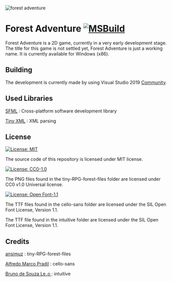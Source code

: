 ![forest adventure](Images/forestadventurev052.gif)

# Forest Adventure [![MSBuild](https://github.com/andershub4/forestadventure/actions/workflows/msbuild.yml/badge.svg)](https://github.com/andershub4/forestadventure/actions/workflows/msbuild.yml)

Forest Adventure is a 2D game, currently in a very early development stage. The title for this game is not settled yet, Forest Adventure is just a working name. It is currently available for Windows (x86).

## Building

The development is currently made by using Visual Studio 2019 [Community](https://www.visualstudio.com/vs/community/).

## Used Libraries

[SFML](http://www.sfml-dev.org/) : Cross-platform software development library

[Tiny XML](http://www.grinninglizard.com/tinyxml2/index.html) : XML parsing

## License

[![License: MIT](https://img.shields.io/badge/License-MIT-yellow.svg)](https://opensource.org/licenses/MIT)

The source code of this repository is licensed under MIT license.

[![License: CC0-1.0](https://img.shields.io/badge/License-CC0%201.0-lightgrey.svg)](http://creativecommons.org/publicdomain/zero/1.0/)

The PNG files found in the tiny-RPG-forest-files folder are licensed under CC0 v1.0 Universal license.

[![License: Open Font-1.1](https://img.shields.io/badge/License-OFL%201.1-lightgreen.svg)](https://opensource.org/licenses/OFL-1.1)

The TTF files found in the cello-sans folder are licensed under the SIL Open Font License, Version 1.1.

The TTF file found in the intuitive folder are licensed under the SIL Open Font License, Version 1.1.

## Credits

[ansimuz](https://ansimuz.itch.io/tiny-rpg-forest) : tiny-RPG-forest-files

[Alfredo Marco Pradil](https://fontlibrary.org/en/font/cello-sans) : cello-sans 

[Bruno de Souza Le„o ](https://fontlibrary.org/en/font/intuitive) : intuitive
